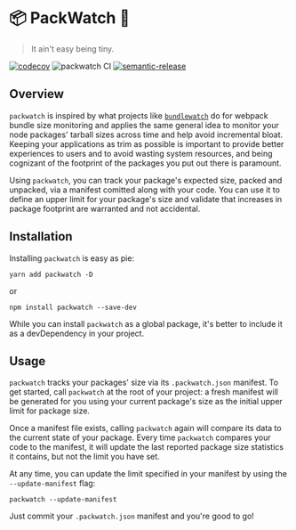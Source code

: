 # 📦 PackWatch 👀

> It ain't easy being tiny.

[![codecov](https://codecov.io/gh/mcataford/packwatch/branch/master/graph/badge.svg)](https://codecov.io/gh/mcataford/packwatch)
![packwatch CI](https://github.com/mcataford/packwatch/workflows/packwatch%20CI/badge.svg)
[![semantic-release](https://img.shields.io/badge/%20%20%F0%9F%93%A6%F0%9F%9A%80-semantic--release-e10079.svg)](https://github.com/semantic-release/semantic-release)

## Overview

`packwatch` is inspired by what projects like [`bundlewatch`](https://github.com/bundlewatch/bundlewatch) do for webpack bundle size monitoring and applies the same general idea to monitor your node packages' tarball sizes across time and help avoid incremental bloat. Keeping your applications as trim as possible is important to provide better experiences to users and to avoid wasting system resources, and being cognizant of the footprint of the packages you put out there is paramount.

Using `packwatch`, you can track your package's expected size, packed and unpacked, via a manifest comitted along with your code. You can use it to define an upper limit for your package's size and validate that increases in package footprint are warranted and not accidental.

## Installation

Installing `packwatch` is easy as pie:

```
yarn add packwatch -D
```

or 

```
npm install packwatch --save-dev
```

While you can install `packwatch` as a global package, it's better to include it as a devDependency in your project.


## Usage

`packwatch` tracks your packages' size via its `.packwatch.json` manifest. To get started, call `packwatch` at the root of your project: a fresh manifest will be generated for you using your current package's size as the initial upper limit for package size.

Once a manifest file exists, calling `packwatch` again will compare its data to the current state of your package. Every time `packwatch` compares your code to the manifest, it will update the last reported package size statistics it contains, but not the limit you have set.

At any time, you can update the limit specified in your manifest by using the `--update-manifest` flag:

```
packwatch --update-manifest
```

Just commit your `.packwatch.json` manifest and you're good to go!
